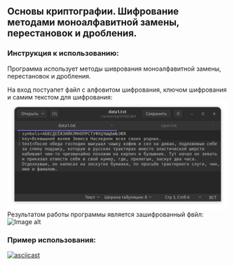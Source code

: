 ## Основы криптографии. Шифрование методами моноалфавитной замены, перестановок и дробления.
### Инструкция к использованию:
Программа использует методы шиврования моноалфавитной замены, перестановок и дробления.

На вход постуапет файл с алфовитом шифрования, ключом шифрования и самим текстом для шифрования:
![Image alt](https://raw.githubusercontent.com/NikKha03/encryption_methods/main/image/file-structure.png)
Результатом работы программы является зашифрованный фвйл:
![Image alt](https://raw.githubusercontent.com/NikKha03/encryption_methods/main/image/cihper.png)
### Пример использования:
[![asciicast](https://asciinema.org/a/2ovfxpMBwIXHXxanXc2n1lnoI.svg)](https://asciinema.org/a/2ovfxpMBwIXHXxanXc2n1lnoI)